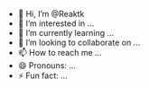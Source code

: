 - 👋 Hi, I’m @Reaktk
- 👀 I’m interested in ...
- 🌱 I’m currently learning ...
- 💞️ I’m looking to collaborate on ...
- 📫 How to reach me ...
- 😄 Pronouns: ...
- ⚡ Fun fact: ...

<!---
Reaktk/Reaktk is a ✨ special ✨ repository because its `README.md` (this file) appears on your GitHub profile.
You can click the Preview link to take a look at your changes.
--->
